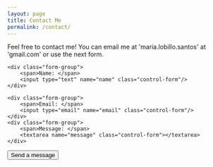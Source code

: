 ```yaml
---
layout: page
title: Contact Me
permalink: /contact/
---
```


Feel free to contact me! You can email me at 'maria.lobillo.santos' at 'gmail.com' or use the next form.

<form action="https://getform.io/f/8e552d0b-e358-4098-9794-5f6783c85c04" method="POST" class="form">

    <div class="form-group">
        <span>Name: </span>
        <input type="text" name="name" class="control-form"/>
    </div>

    <div class="form-group">
        <span>Email: </span>
        <input type="email" name="email" class="control-form"/>
    </div>
    <div class="form-group">
        <span>Message: </span>
        <textarea name="message" class="control-form"></textarea>
    </div>
  
  
  <button type="submit" class="btn btn-primary btn-block">Send a message</button>

</form>